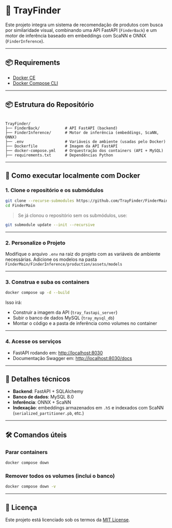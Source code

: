 # 🧠 TrayFinder

Este projeto integra um sistema de recomendação de produtos com busca por similaridade visual, combinando uma API FastAPI (`FinderBack`) e um motor de inferência baseado em embeddings com ScaNN e ONNX (`FinderInference`).

---

## 📦 Requirements

- [Docker CE](https://docs.docker.com/get-docker/)
- [Docker Compose CLI](https://docs.docker.com/compose/)

---

## 📦 Estrutura do Repositório

```

TrayFinder/
├── FinderBack/           # API FastAPI (backend)
├── FinderInference/      # Motor de inferência (embeddings, ScaNN, ONNX)
├── .env                  # Variáveis de ambiente (usadas pelo Docker)
├── Dockerfile            # Imagem da API FastAPI
├── docker-compose.yml    # Orquestração dos containers (API + MySQL)
├── requirements.txt      # Dependências Python

````

---

## 🚀 Como executar localmente com Docker

### 1. Clone o repositório e os submódulos

```bash
git clone --recurse-submodules https://github.com/TrayFinder/FinderMain.git
cd FinderMain
````

> Se já clonou o repositório sem os submódulos, use:

```bash
git submodule update --init --recursive
```

---

### 2. Personalize o Projeto

Modifique o arquivo `.env` na raiz do projeto com as variáveis de ambiente necessárias.
Adicione os modelos na pasta `FinderMain/FinderInference/production/assets/models`


---

### 3. Construa e suba os containers

```bash
docker compose up -d --build
```

Isso irá:

* Construir a imagem da API (`tray_fastapi_server`)
* Subir o banco de dados MySQL (`tray_mysql_db`)
* Montar o código e a pasta de inferência como volumes no container

---

### 4. Acesse os serviços

* FastAPI rodando em: [http://localhost:8030](http://localhost:8030)
* Documentação Swagger em: [http://localhost:8030/docs](http://localhost:8030/docs)

---

## 🧠 Detalhes técnicos

* **Backend**: FastAPI + SQLAlchemy
* **Banco de dados**: MySQL 8.0
* **Inferência**: ONNX + ScaNN
* **Indexação**: embeddings armazenados em `.h5` e indexados com ScaNN (`serialized_partitioner.pb`, etc.)

---

## 🛠️ Comandos úteis

### Parar containers

```bash
docker compose down
```

### Remover todos os volumes (inclui o banco)

```bash
docker compose down -v
```
---

## 📄 Licença

Este projeto está licenciado sob os termos da [MIT License](LICENSE).
